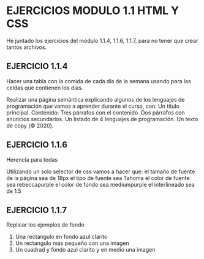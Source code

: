 # EJERCICIOS MODULO 1.1 HTML Y CSS

He juntado los ejercicios del módulo 1.1.4, 1.1.6, 1.1.7, para no tener que crear tantos archivos.

## EJERCICIO 1.1.4

Hacer una tabla con la comida de cada día de la semana usando <th> para las celdas que contienen los días.

Realizar una página semántica explicando algunos de los lenguajes de programación que vamos a aprender durante el curso, con:
Un título principal.
Contenido:
Tres párrafos con el contenido.
Dos párrafos con anuncios secundarios.
Un listado de 4 lenguajes de programación.
Un texto de copy (© 2020).

## EJERCICIO 1.1.6

Herencia para todas

Utilizando un solo selector de css vamos a hacer que:
el tamaño de fuente de la página sea de 18px
el tipo de fuente sea Tahoma
el color de fuente sea rebeccapurple
el color de fondo sea mediumpurple
el interlineado sea de 1.5

## EJERCICIO 1.1.7

Replicar los ejemplos de fondo

1. Una rectangulo en fondo azul clarito
2. Un rectangulo más pequeño con una imagen
3. Un cuadrad y fondo azul clarito y en medio una imagen
